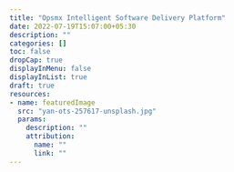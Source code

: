 ```yaml
---
title: "Opsmx Intelligent Software Delivery Platform"
date: 2022-07-19T15:07:00+05:30
description: ""
categories: []
toc: false
dropCap: true
displayInMenu: false
displayInList: true
draft: true
resources:
- name: featuredImage
  src: "yan-ots-257617-unsplash.jpg"
  params:
    description: ""
    attribution:
      name: ""
      link: ""
---
```

